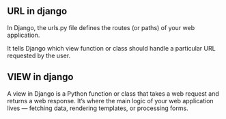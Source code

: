 ## URL in django
In Django, the urls.py file defines the routes (or paths) of your web application.

It tells Django which view function or class should handle a particular URL requested by the user.

## VIEW in django 
A view in Django is a Python function or class that takes a web request and returns a web response.
It’s where the main logic of your web application lives — fetching data, rendering templates, or processing forms.